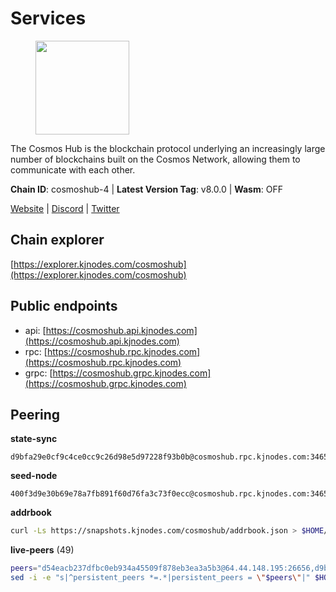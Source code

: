 # Services

<figure><img src="https://raw.githubusercontent.com/kj89/testnet_manuals/main/pingpub/logos/cosmoshub.png" width="150" alt=""><figcaption></figcaption></figure>

The Cosmos Hub is the blockchain protocol underlying an  increasingly large number of blockchains built on the  Cosmos Network, allowing them to communicate with each other.

**Chain ID**: cosmoshub-4 | **Latest Version Tag**: v8.0.0 | **Wasm**: OFF

[Website](https://hub.cosmos.network) | [Discord](https://discord.gg/cosmosnetwork) | [Twitter](https://twitter.com/cosmoshub)




## Chain explorer
[https://explorer.kjnodes.com/cosmoshub](https://explorer.kjnodes.com/cosmoshub)

## Public endpoints

* api: [https://cosmoshub.api.kjnodes.com](https://cosmoshub.api.kjnodes.com)
* rpc: [https://cosmoshub.rpc.kjnodes.com](https://cosmoshub.rpc.kjnodes.com)
* grpc: [https://cosmoshub.grpc.kjnodes.com](https://cosmoshub.grpc.kjnodes.com)

## Peering

**state-sync**

```text
d9bfa29e0cf9c4ce0cc9c26d98e5d97228f93b0b@cosmoshub.rpc.kjnodes.com:34656
```

**seed-node**

```text
400f3d9e30b69e78a7fb891f60d76fa3c73f0ecc@cosmoshub.rpc.kjnodes.com:34659
```

**addrbook**
```bash
curl -Ls https://snapshots.kjnodes.com/cosmoshub/addrbook.json > $HOME/.gaia/config/addrbook.json
```

**live-peers** (49)
```bash
peers="d54eacb237dfbc0eb934a45509f878eb3ea3a5b3@64.44.148.195:26656,d9bfa29e0cf9c4ce0cc9c26d98e5d97228f93b0b@65.109.88.38:34656,c62900f5d5b4f5ce9422e4ba123d637ea2fa6375@65.108.232.181:26656,6ea2ef7d3dd5d6967708a0b31eed85ba090a90a1@65.108.121.190:12010,241b17dba97a2ed3c3747d12781fb86c9706e2d4@89.58.27.86:26656,bd410d4564f7e0dd9a0eb16a64c337a059e11b80@47.103.35.130:26656,9d048653fa4d98e6c0760ed0c54ad2d257ba46df@65.108.137.34:26656,847e0bf54b315e633a6d990de66a4c9721ba1830@206.189.26.213:26090,3fa92cb705180d98c1849fbf49802c91e25210d3@198.244.202.140:26656,dd53fa5cfb6a604feb80860d47506d0dd84baa12@142.132.210.234:26656,c1e437f73b8889b78ea34981e7c349157ad80284@107.135.15.66:26656,7b15dce221b13ca353187b4f7219a94db6b71ad3@185.119.118.109:2000,39f68cf5744a881ea73023bf4e02db36390cfb1f@146.190.59.8:26090,4c46d32cbc4777c59a91a53fdadf8a3fa362036e@116.202.10.68:26656,6ff67ff7e2206f107a0b98e5e4e9272cb10c77d3@204.238.254.230:26656,44594a57ce538a21f8558bcb1c9ce560ad879e3e@15.235.114.84:26656,e0ab6c5cc86959853f499236b8297344802ac5f4@5.161.139.201:26656,b28086e256aed04f2ab586bb97c90acd20a4980e@141.94.98.115:19095,c940e11c1072dad06da3b1b48ca92966bb37e93a@74.96.207.58:28721,1279eae188599463661c3e2b9ab492615a6d7079@65.108.235.32:2010,137f98c8e22965e672744a3f8909c0f4c8cffc53@135.148.54.43:26656,460967e46cc013e5e3eb365c1a8d271b0662549f@35.208.242.182:26656,1cce99042f884d669e7287e3e362bff8e385c63e@46.4.79.183:26726,a94dff85ed430f0475f41fe306c82b7eb7f6e858@51.91.153.78:31649,213857e741833d17275ea559bb2d0342398cec99@35.245.206.45:26656,c14d39422b5d70d9084d19d286c7427c0762cdfc@162.55.92.114:2010,52dc4b61121c1f30b0b51fd33fa994f63f039484@194.182.160.197:26656,cf10a45ead9e76d45b06dee97ef779e65103c78e@3.128.185.235:26656,58b54d8cfdc0c634ed592e2c008705791253ebbb@172.93.214.10:26656,3450293ebc89d869ada0627ac9d4d2ff49c51a58@15.164.228.75:26656,5678366e2eb74811b5214ba5c6c1ea7c0a1fdb2b@195.189.96.121:26656,48fc4fe58d5392bda805212ba0c8e4e772dba1f9@142.132.158.93:14956,a0032a329e997fa28047945db8bbecfd368486c8@198.244.202.196:26656,f58fa3aa606d321863effe34cfc7b22cfbfcbc2c@51.91.7.44:26656,547a1165e390a14d70e7de0cbf1708fea80eb44d@172.104.115.76:26656,505f4467926cdad29932c44dc5ea7a5da6982f48@176.9.101.44:26656,0393c19b176d1cf8bc560c5a8fa990301deb1a7e@135.181.188.17:26656,c3a6c6265b6de3323d17f25760794a5e7f8dbb17@46.137.231.10:26656,61afb0f37c02031f285f6b27ead2a3e7a97cc28a@35.212.34.104:26656,1be2bc01d01005833c538dedf11b23207cbb43f1@34.145.0.60:26656,d9dbd30f7e9ae99dc05645f48f4637c2f4a14645@34.107.9.71:26656,ae31f306e33a100e20b12f17cd91428120ed883c@54.81.193.10:26656,f5f8b96406a165d486be243723bfa7291db1cf62@35.230.170.155:26656,882488c3a2394af95cdfad120b427f6c6a19b01a@44.203.40.88:26656,cdcf64dfef6fa53c3bf25b0657f1094a2c71eed8@65.109.33.114:14956,322efd4fdc72a189a2fc8b2b597927831df2bbed@128.0.51.9:26656,cc65a401be5a0c2112ffcbfa52f6b8de5f2a767b@49.12.185.23:14956,dea13e7232642331360d4387b0ab106b014092d4@116.202.236.59:26656,1997e68bf205bedeed0c4723786bf03464987dc1@77.87.108.21:26656"
sed -i -e "s|^persistent_peers *=.*|persistent_peers = \"$peers\"|" $HOME/.gaia/config/config.toml
```

